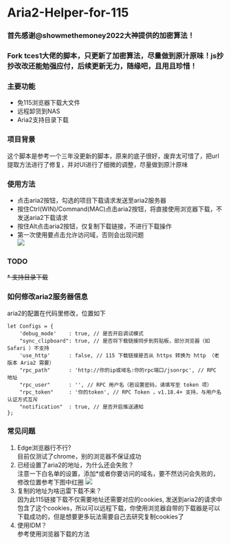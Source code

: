 # Aria2-Helper-for-115

### 首先感谢@showmethemoney2022大神提供的加密算法！
### Fork tces1大佬的脚本，只更新了加密算法，尽量做到原汁原味！js抄抄改改还能勉强应付，后续更新无力，随缘吧，且用且珍惜！

### 主要功能
* 免115浏览器下载大文件
* 远程卸货到NAS
* Aria2支持目录下载

### 项目背景
这个脚本是参考一个三年没更新的脚本，原来的底子很好，废弃太可惜了，把url提取方法进行了修复，并对UI进行了细微的调整，尽量做到原汁原味

### 使用方法
* 点击aria2按钮，勾选的项目下载请求发送至aria2服务器
* 按住Ctrl(WIN)/Command(MAC)点击aria2按钮，将直接使用浏览器下载，不发送aria2下载请求
* 按住Alt点击aria2按钮，仅复制下载链接，不进行下载操作
* 第一次使用要点击允许访问域，否则会出现问题  
![](https://greasyfork.s3.us-east-2.amazonaws.com/14w05agsu0p99axyp1lkp5wcbaur '')

### TODO
~~* 支持目录下载~~

### 如何修改aria2服务器信息
aria2的配置在代码里修改，位置如下
```
let Configs = {
    'debug_mode'    : true, // 是否开启调试模式
    "sync_clipboard": true, // 是否将下载链接同步到剪贴板，部分浏览器（如 Safari ）不支持
    'use_http'      : false, // 115 下载链接是否从 https 转换为 http （老版本 Aria2 需要）
    "rpc_path"      : 'http://你的ip或域名:你的rpc端口/jsonrpc', // RPC 地址
    "rpc_user"      : '', // RPC 用户名（若设置密码，请填写至 token 项）
    "rpc_token"     : '你的token', // RPC Token ，v1.18.4+ 支持，与用户名认证方式互斥
    "notification"  : true, // 是否开启推送通知
};
```

### 常见问题
1. Edge浏览器行不行?  
目前仅测试了chrome，别的浏览器不保证成功
2. 已经设置了aria2的地址，为什么还会失败？  
注意一下白名单的设置，添加*或者你要访问的域名，要不然访问会失败的，修改位置参考下图中红圈
![](https://greasyfork.s3.us-east-2.amazonaws.com/b617lxg1cteix9wiusbikcdq4o8s '')
3. 复制的地址为啥迅雷下载不来？  
因为此115链接下载不仅需要地址还需要对应的cookies, 发送到aria2的请求中包含了这个cookies，所以可以远程下载，你使用浏览器自带的下载器是可以下载成功的，但是想要更多玩法需要自己去研究复制cookies了
4. 使用IDM？  
参考使用浏览器下载的方法

